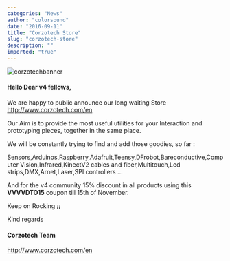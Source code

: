 ```yaml
---
categories: "News"
author: "colorsound"
date: "2016-09-11"
title: "Corzotech Store"
slug: "corzotech-store"
description: ""
imported: "true"
---
```



![corzotechbanner](CorzotechBannernoText.gif) 


#### Hello Dear v4 fellows,
We are happy to public announce our long waiting Store http://www.corzotech.com/en

Our Aim is to provide the most useful utilities for your Interaction and prototyping pieces, together in the same place.

We will be constantly trying to find and add those goodies, so far :

Sensors,Arduinos,Raspberry,Adafruit,Teensy,DFrobot,Bareconductive,Computer Vision,Infrared,KinectV2 cables and fiber,Multitouch,Led strips,DMX,Arnet,Laser,SPI controllers ... 

And for the v4 community 15% discount in all products using this **VVVVDTO15** coupon till 15th of November.

Keep on Rocking ¡¡ 

Kind regards

#### Corzotech Team
http://www.corzotech.com/en

